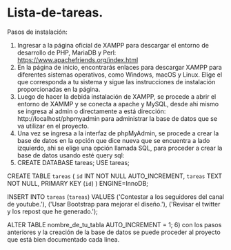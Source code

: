 # Lista-de-tareas.

Pasos de instalación:
1) Ingresar a la página oficial de XAMPP para descargar el entorno de desarrollo de PHP, MariaDB y Perl:  https://www.apachefriends.org/index.html
2) En la página de inicio, encontrarás enlaces para descargar XAMPP para diferentes sistemas operativos, como Windows, macOS y Linux. Elige el que corresponda a tu sistema y sigue las instrucciones de instalación proporcionadas en la página.
3) Luego de hacer la debida instalación de XAMPP, se procede  a abrir el entorno de XAMMP  y se conecta a apache y MySQL, desde ahi mismo se ingresa al admin o directamente a está dirección: http://localhost/phpmyadmin para administrar la base de datos que se va utilizar en el proyecto.
4) Una vez se ingresa a la interfaz de phpMyAdmin, se procede a crear la base de datos en la opción que dice nueva que se encuentra a lado izquierdo, ahi se elige una opción llamada SQL, para proceder a crear la base de datos usando esté query sql:
5) CREATE DATABASE tareas;
USE tareas;

CREATE TABLE `tareas` (
  `id` INT NOT NULL AUTO_INCREMENT,
  `tareas` TEXT NOT NULL,
  PRIMARY KEY (`id`)
) ENGINE=InnoDB;
 
INSERT INTO `tareas` (`tareas`) VALUES 
('Contestar a los seguidores del canal de youtube.'),
('Usar Bootstrap para mejorar el diseño.'),
('Revisar el twitter y los repost que he generado.');

ALTER TABLE nombre_de_tu_tabla AUTO_INCREMENT = 1;
6) con los pasos anteriores y la creación de la base de datos se puede proceder al proyecto que está bien documentado cada linea. 
